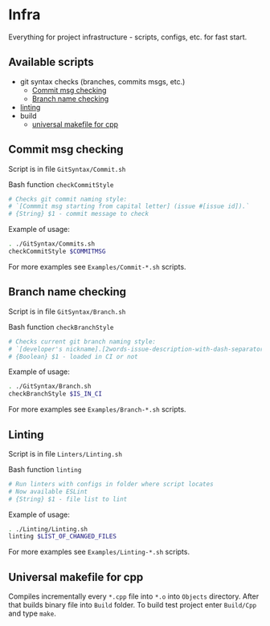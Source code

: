 # Infra
Everything for project infrastructure - scripts, configs, etc. for fast start.

## Available scripts
- git syntax checks (branches, commits msgs, etc.)
    - [Commit msg checking](#commit-msg)
    - [Branch name checking](#branch-name)
- [linting](#linting)
- build
    - [universal makefile for cpp](#cpp-make)


## <a name="commit-msg"></a> Commit msg checking
Script is in file `GitSyntax/Commit.sh`  

Bash function `checkCommitStyle`  
```sh
# Checks git commit naming style:
# `[Commmit msg starting from capital letter] (issue #[issue id]).`
# {String} $1 - commit message to check
```

Example of usage:
```sh
. ./GitSyntax/Commits.sh
checkCommitStyle $COMMITMSG
```
For more examples see `Examples/Commit-*.sh` scripts.


## <a name="branch-name"></a> Branch name checking
Script is in file `GitSyntax/Branch.sh`  

Bash function `checkBranchStyle`  
```sh
# Checks current git branch naming style:
# `[developer's nickname].[2words-issue-description-with-dash-separator].[issue id]`
# {Boolean} $1 - loaded in CI or not
```

Example of usage:
```sh
. ./GitSyntax/Branch.sh
checkBranchStyle $IS_IN_CI
```
For more examples see `Examples/Branch-*.sh` scripts.

## <a name="linting"></a> Linting
Script is in file `Linters/Linting.sh`  

Bash function `linting`  
```sh
# Run linters with configs in folder where script locates
# Now available ESLint
# {String} $1 - file list to lint
```

Example of usage:
```sh
. ./Linting/Linting.sh
linting $LIST_OF_CHANGED_FILES
```
For more examples see `Examples/Linting-*.sh` scripts.

## <a name="cpp-make"></a> Universal makefile for cpp
Compiles incrementally every `*.cpp` file into `*.o` into `Objects` directory. After that builds binary file into `Build` folder. To build test project enter `Build/Cpp` and type `make`.
